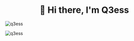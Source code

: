 <h1 align="center">👋 Hi there, I'm Q3ess</h1>
<p align="left"> <img src="https://komarev.com/ghpvc/?username=q3ess&label=Profile%20views&color=0e75b6&style=flat" alt="q3ess" /> </p>

<p><img align="center" src="https://github-readme-streak-stats.herokuapp.com/?user=q3ess&" alt="q3ess" /></p>


